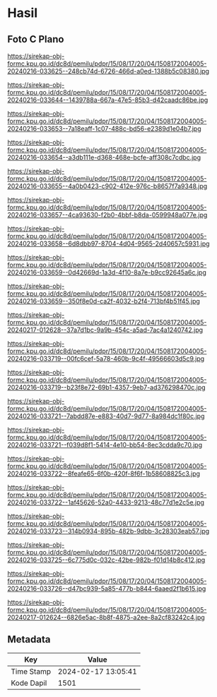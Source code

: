 # Hasil

## Foto C Plano

https://sirekap-obj-formc.kpu.go.id/dc8d/pemilu/pdpr/15/08/17/20/04/1508172004005-20240216-033625--248cb74d-6726-466d-a0ed-1388b5c08380.jpg

https://sirekap-obj-formc.kpu.go.id/dc8d/pemilu/pdpr/15/08/17/20/04/1508172004005-20240216-033644--1439788a-667a-47e5-85b3-d42caadc86be.jpg

https://sirekap-obj-formc.kpu.go.id/dc8d/pemilu/pdpr/15/08/17/20/04/1508172004005-20240216-033653--7a18eaff-1c07-488c-bd56-e2389d1e04b7.jpg

https://sirekap-obj-formc.kpu.go.id/dc8d/pemilu/pdpr/15/08/17/20/04/1508172004005-20240216-033654--a3db111e-d368-468e-bcfe-aff308c7cdbc.jpg

https://sirekap-obj-formc.kpu.go.id/dc8d/pemilu/pdpr/15/08/17/20/04/1508172004005-20240216-033655--4a0b0423-c902-412e-976c-b8657f7a9348.jpg

https://sirekap-obj-formc.kpu.go.id/dc8d/pemilu/pdpr/15/08/17/20/04/1508172004005-20240216-033657--4ca93630-f2b0-4bbf-b8da-0599948a077e.jpg

https://sirekap-obj-formc.kpu.go.id/dc8d/pemilu/pdpr/15/08/17/20/04/1508172004005-20240216-033658--6d8dbb97-8704-4d04-9565-2d40657c5931.jpg

https://sirekap-obj-formc.kpu.go.id/dc8d/pemilu/pdpr/15/08/17/20/04/1508172004005-20240216-033659--0d42669d-1a3d-4f10-8a7e-b9cc92645a6c.jpg

https://sirekap-obj-formc.kpu.go.id/dc8d/pemilu/pdpr/15/08/17/20/04/1508172004005-20240216-033659--350f8e0d-ca2f-4032-b2f4-713bf4b51f45.jpg

https://sirekap-obj-formc.kpu.go.id/dc8d/pemilu/pdpr/15/08/17/20/04/1508172004005-20240217-012628--37a7d1bc-9a9b-454c-a5ad-7ac4a1240742.jpg

https://sirekap-obj-formc.kpu.go.id/dc8d/pemilu/pdpr/15/08/17/20/04/1508172004005-20240216-033719--00fc6cef-5a78-460b-9c4f-49566603d5c9.jpg

https://sirekap-obj-formc.kpu.go.id/dc8d/pemilu/pdpr/15/08/17/20/04/1508172004005-20240216-033719--b23f8e72-69b1-4357-9eb7-ad376298470c.jpg

https://sirekap-obj-formc.kpu.go.id/dc8d/pemilu/pdpr/15/08/17/20/04/1508172004005-20240216-033721--7abdd87e-e883-40d7-9d77-8a984dc1f80c.jpg

https://sirekap-obj-formc.kpu.go.id/dc8d/pemilu/pdpr/15/08/17/20/04/1508172004005-20240216-033721--f039d8f1-5414-4e10-bb54-8ec3cdda9c70.jpg

https://sirekap-obj-formc.kpu.go.id/dc8d/pemilu/pdpr/15/08/17/20/04/1508172004005-20240216-033722--8feafe65-6f0b-420f-8f6f-1b58608825c3.jpg

https://sirekap-obj-formc.kpu.go.id/dc8d/pemilu/pdpr/15/08/17/20/04/1508172004005-20240216-033722--1af45626-52a0-4433-9213-48c77d1e2c5e.jpg

https://sirekap-obj-formc.kpu.go.id/dc8d/pemilu/pdpr/15/08/17/20/04/1508172004005-20240216-033723--314b0934-895b-482b-9dbb-3c28303eab57.jpg

https://sirekap-obj-formc.kpu.go.id/dc8d/pemilu/pdpr/15/08/17/20/04/1508172004005-20240216-033725--6c775d0c-032c-42be-982b-f01d14b8c412.jpg

https://sirekap-obj-formc.kpu.go.id/dc8d/pemilu/pdpr/15/08/17/20/04/1508172004005-20240216-033726--d47bc939-5a85-477b-b844-6aaed2f1b615.jpg

https://sirekap-obj-formc.kpu.go.id/dc8d/pemilu/pdpr/15/08/17/20/04/1508172004005-20240217-012624--6826e5ac-8b8f-4875-a2ee-8a2cf83242c4.jpg


## Metadata

| Key        | Value               |
| ---------- | ------------------- |
| Time Stamp | 2024-02-17 13:05:41 |
| Kode Dapil | 1501                |



